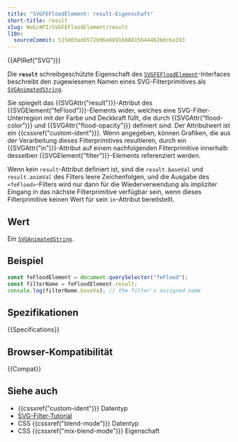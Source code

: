 ```yaml
---
title: "SVGFEFloodElement: result-Eigenschaft"
short-title: result
slug: Web/API/SVGFEFloodElement/result
l10n:
  sourceCommit: 515d03ad8572b96e88916888156444626dcba193
---
```


{{APIRef("SVG")}}

Die **`result`** schreibgeschützte Eigenschaft des [`SVGFEFloodElement`](/de/docs/Web/API/SVGFEFloodElement)-Interfaces beschreibt den zugewiesenen Namen eines SVG-Filterprimitives als [`SVGAnimatedString`](/de/docs/Web/API/SVGAnimatedString).

Sie spiegelt das {{SVGAttr("result")}}-Attribut des {{SVGElement("feFlood")}}-Elements wider, welches eine SVG-Filter-Unterregion mit der Farbe und Deckkraft füllt, die durch {{SVGAttr("flood-color")}} und {{SVGAttr("flood-opacity")}} definiert sind. Der Attributwert ist ein {{cssxref("custom-ident")}}. Wenn angegeben, können Grafiken, die aus der Verarbeitung dieses Filterprimitives resultieren, durch ein {{SVGAttr("in")}}-Attribut auf einem nachfolgenden Filterprimitive innerhalb desselben {{SVGElement("filter")}}-Elements referenziert werden.

Wenn kein `result`-Attribut definiert ist, sind die `result.baseVal` und `result.animVal` des Filters leere Zeichenfolgen, und die Ausgabe des `<feFlood>`-Filters wird nur dann für die Wiederverwendung als impliziter Eingang in das nächste Filterprimitive verfügbar sein, wenn dieses Filterprimitive keinen Wert für sein `in`-Attribut bereitstellt.

## Wert

Ein [`SVGAnimatedString`](/de/docs/Web/API/SVGAnimatedString).

## Beispiel

```js
const feFloodElement = document.querySelector("feFlood");
const filterName = feFloodElement.result;
console.log(filterName.baseVa); // the filter's assigned name
```

## Spezifikationen

{{Specifications}}

## Browser-Kompatibilität

{{Compat}}

## Siehe auch

- {{cssxref("custom-ident")}} Datentyp
- [SVG-Filter-Tutorial](/de/docs/Web/SVG/Guides/SVG_filters)
- CSS {{cssxref("blend-mode")}} Datentyp
- CSS {{cssxref("mix-blend-mode")}} Eigenschaft
